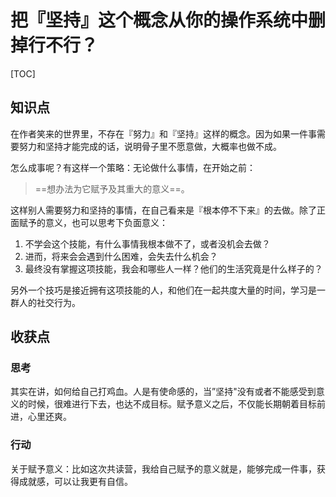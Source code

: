 # 把『坚持』这个概念从你的操作系统中删掉行不行？

[TOC]

## 知识点

在作者笑来的世界里，不存在『努力』和『坚持』这样的概念。因为如果一件事需要努力和坚持才能完成的话，说明骨子里不愿意做，大概率也做不成。

怎么成事呢？有这样一个策略：无论做什么事情，在开始之前：

> ==想办法为它赋予及其重大的意义==。

这样别人需要努力和坚持的事情，在自己看来是『根本停不下来』的去做。除了正面赋予的意义，也可以思考下负面意义：

1. 不学会这个技能，有什么事情我根本做不了，或者没机会去做？
2. 进而，将来会会遇到什么困难，会失去什么机会？
3. 最终没有掌握这项技能，我会和哪些人一样？他们的生活究竟是什么样子的？

另外一个技巧是接近拥有这项技能的人，和他们在一起共度大量的时间，学习是一群人的社交行为。



## 收获点

### 思考

其实在讲，如何给自己打鸡血。人是有使命感的，当”坚持"没有或者不能感受到意义的时候，很难进行下去，也达不成目标。赋予意义之后，不仅能长期朝着目标前进，心里还爽。



### 行动

关于赋予意义：比如这次共读营，我给自己赋予的意义就是，能够完成一件事，获得成就感，可以让我更有自信。
